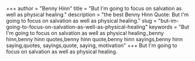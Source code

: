 +++
author = "Benny Hinn"
title = "But I'm going to focus on salvation as well as physical healing."
description = "the best Benny Hinn Quote: But I'm going to focus on salvation as well as physical healing."
slug = "but-im-going-to-focus-on-salvation-as-well-as-physical-healing"
keywords = "But I'm going to focus on salvation as well as physical healing.,benny hinn,benny hinn quotes,benny hinn quote,benny hinn sayings,benny hinn saying,quotes, sayings,quote, saying, motivation"
+++
But I'm going to focus on salvation as well as physical healing.
